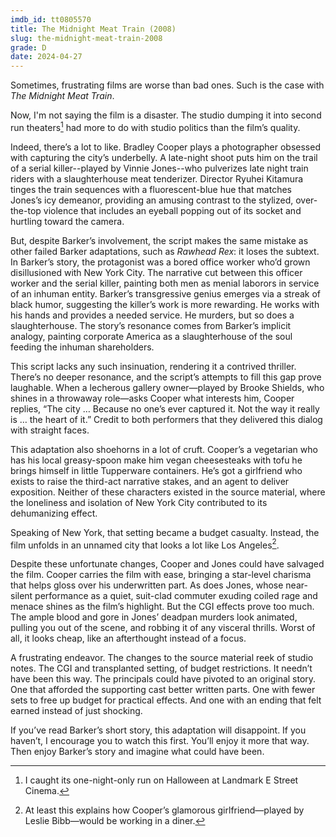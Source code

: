 ```yaml
---
imdb_id: tt0805570
title: The Midnight Meat Train (2008)
slug: the-midnight-meat-train-2008
grade: D
date: 2024-04-27
---
```


Sometimes, frustrating films are worse than bad ones. Such is the case with _The Midnight Meat Train_.

<!-- end -->

Now, I'm not saying the film is a disaster. The studio dumping it into second run theaters[^1] had more to do with studio politics than the film’s quality.

Indeed, there’s a lot to like. Bradley Cooper plays a photographer obsessed with capturing the city’s underbelly. A late-night shoot puts him on the trail of a serial killer--played by Vinnie Jones--who pulverizes late night train riders with a slaughterhouse meat tenderizer. Director Ryuhei Kitamura tinges the train sequences with a fluorescent-blue hue that matches Jones’s icy demeanor, providing an amusing contrast to the stylized, over-the-top violence that includes an eyeball popping out of its socket and hurtling toward the camera.

But, despite Barker’s involvement, the script makes the same mistake as other failed Barker adaptations, such as <span data-imdb-id="tt0091829">_Rawhead Rex_</span>: it loses the subtext. In Barker’s story, the protagonist was a bored office worker who’d grown disillusioned with New York City. The narrative cut between this officer worker and the serial killer, painting both men as menial laborors in service of an inhuman entity. Barker’s transgressive genius emerges via a streak of black humor, suggesting the killer’s work is more rewarding. He works with his hands and provides a needed service. He murders, but so does a slaughterhouse. The story’s resonance comes from Barker’s implicit analogy, painting corporate America as a slaughterhouse of the soul feeding the inhuman shareholders.

This script lacks any such insinuation, rendering it a contrived thriller. There’s no deeper resonance, and the script’s attempts to fill this gap prove laughable. When a lecherous gallery owner—played by Brooke Shields, who shines in a throwaway role—asks Cooper what interests him, Cooper replies, “The city … Because no one’s ever captured it. Not the way it really is … the heart of it.” Credit to both performers that they delivered this dialog with straight faces.

This adaptation also shoehorns in a lot of cruft. Cooper’s a vegetarian who has his local greasy-spoon make him vegan cheesesteaks with tofu he brings himself in little Tupperware containers. He’s got a girlfriend who exists to raise the third-act narrative stakes, and an agent to deliver exposition. Neither of these characters existed in the source material, where the loneliness and isolation of New York City contributed to its dehumanizing effect.

Speaking of New York, that setting became a budget casualty. Instead, the film unfolds in an unnamed city that looks a lot like Los Angeles[^2].

Despite these unfortunate changes, Cooper and Jones could have salvaged the film. Cooper carries the film with ease, bringing a star-level charisma that helps gloss over his underwritten part. As does Jones, whose near-silent performance as a quiet, suit-clad commuter exuding coiled rage and menace shines as the film’s highlight. But the CGI effects prove too much. The ample blood and gore in Jones’ deadpan murders look animated, pulling you out of the scene, and robbing it of any visceral thrills. Worst of all, it looks cheap, like an afterthought instead of a focus.

A frustrating endeavor. The changes to the source material reek of studio notes. The CGI and transplanted setting, of budget restrictions. It needn’t have been this way. The principals could have pivoted to an original story. One that afforded the supporting cast better written parts. One with fewer sets to free up budget for practical effects. And one with an ending that felt earned instead of just shocking.

If you’ve read Barker’s short story, this adaptation will disappoint. If you haven’t, I encourage you to watch this first. You’ll enjoy it more that way. Then enjoy Barker’s story and imagine what could have been.

[^1]: I caught its one-night-only run on Halloween at Landmark E Street Cinema.
[^2]: At least this explains how Cooper’s glamorous girlfriend—played by Leslie Bibb—would be working in a diner.
